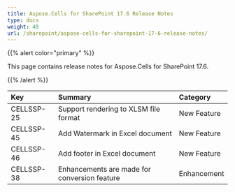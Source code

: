 ```yaml
---
title: Aspose.Cells for SharePoint 17.6 Release Notes
type: docs
weight: 40
url: /sharepoint/aspose-cells-for-sharepoint-17-6-release-notes/
---
```


{{% alert color="primary" %}} 

This page contains release notes for Aspose.Cells for SharePoint 17.6.

{{% /alert %}} 

|**Key**|**Summary**|**Category**|
| :- | :- | :- |
|CELLSSP-25|Support rendering to XLSM file format|New Feature|
|CELLSSP-45|Add Watermark in Excel document|New Feature|
|CELLSSP-46|Add footer in Excel document|New Feature|
|CELLSSP-38|Enhancements are made for conversion feature|Enhancement|

